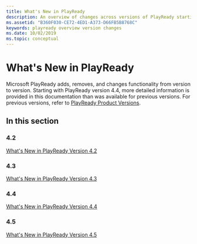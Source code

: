 ```yaml
---
title: What's New in PlayReady
description: An overview of changes across versions of PlayReady starting with 4.2.
ms.assetid: "B360F030-CE72-4ED1-A373-D66FB5B8768C"
keywords: playready overview version changes
ms.date: 10/02/2019
ms.topic: conceptual
---
```


# What's New in PlayReady

Microsoft PlayReady adds, removes, and changes functionality from version to version. Starting with PlayReady version 4.4, more detailed information is provided in this documentation than was available for previous versions. For previous versions, refer to [PlayReady Product Versions](product-versions.md).

## In this section

### 4.2
[What's New in PlayReady Version 4.2](what-is-new/what-is-new-4-2.md)

### 4.3
[What's New in PlayReady Version 4.3](what-is-new/what-is-new-4-3.md)

### 4.4
[What's New in PlayReady Version 4.4](what-is-new/what-is-new-4-4.md)

### 4.5
[What's New in PlayReady Version 4.5](what-is-new/what-is-new-4-5.md)

